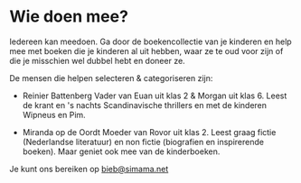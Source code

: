 # Wie doen mee?

Iedereen kan meedoen. Ga door de boekencollectie van je kinderen en help mee met boeken die je kinderen al uit hebben, waar ze te oud voor zijn of die je misschien wel dubbel hebt en doneer ze.

De mensen die helpen selecteren & categoriseren zijn:

- Reinier Battenberg
Vader van Euan uit klas 2 & Morgan uit klas 6. Leest de krant en 's nachts Scandinavische thrillers en met de kinderen Wipneus en Pim.

- Miranda op de Oordt
Moeder van Rovor uit klas 2. Leest graag fictie (Nederlandse literatuur) en non fictie (biografien en inspirerende boeken). Maar geniet ook mee van de kinderboeken.



Je kunt ons bereiken op [bieb@simama.net](mailto:bieb@simama.net)